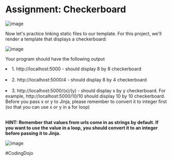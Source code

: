 <h1>Assignment: Checkerboard</h1>

![image](https://github.com/theJames-CE/Checkerboard/assets/124546382/713fa8cc-a8a1-4ea2-9aa7-67c56ee4e89f)

Now let's practice linking static files to our template. For this project, we'll render a template that displays a checkerboard:

![image](https://github.com/theJames-CE/Checkerboard/assets/124546382/48d99709-0997-4590-bc20-4467119ecee5)

Your program should have the following output

<li>1. http://localhost:5000 - should display 8 by 8 checkerboard</li><br>

<li>2. http://localhost:5000/4 - should display 8 by 4 checkerboard</li><br>

<li>3. http://localhost:5000/(x)/(y) - should display x by y checkerboard.  For example, http://localhost:5000/10/10 should display 10 by 10 checkerboard.  Before you pass x or y to Jinja, please remember to convert it to integer first (so that you can use x or y in a for loop)</li><br>

<b>HINT: Remember that values from urls come in as strings by default. If you want to use the value in a loop, you should convert it to an integer before passing it to Jinja.</b><br>

![image](https://github.com/theJames-CE/Checkerboard/assets/124546382/36b8b44d-4093-422d-abdd-1e0257ab690d)

#CodingDojo


